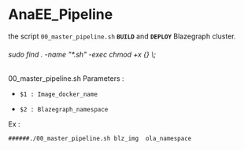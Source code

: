 # AnaEE_Pipeline

the script `00_master_pipeline.sh` **`BUILD`** and **`DEPLOY`** Blazegraph cluster.

<h6>sudo find . -name "*.sh" -exec chmod +x {} \; </h6>

00_master_pipeline.sh Parameters :
 
-     $1 : Image_docker_name
     
-     $2 : Blazegraph_namespace

Ex :

    
    ######./00_master_pipeline.sh blz_img  ola_namespace
     
     
